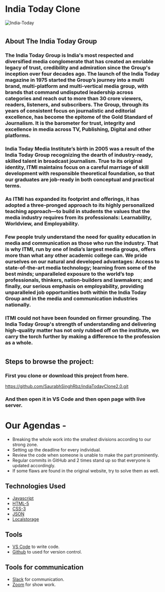 # India Today Clone


![India-Today](https://user-images.githubusercontent.com/90378786/181925792-c2ce7e35-ceca-4325-b4c9-f242c40fa49f.jpg)
#

## About The India Today Group

### The India Today Group is India's most respected and diversified media conglomerate that has created an enviable legacy of trust, credibility and admiration since the Group's inception over four decades ago. The launch of the India Today magazine in 1975 started the Group’s journey into a multi brand, multi-platform and multi-vertical media group, with brands that command undisputed leadership across categories and reach out to more than 30 crore viewers, readers, listeners, and subscribers. The Group, through its years of consistent focus on journalistic and editorial excellence, has become the epitome of the Gold Standard of Journalism. It is the barometer for trust, integrity and excellence in media across TV, Publishing, Digital and other platforms.

### India Today Media Institute’s birth in 2005 was a result of the India Today Group recognizing the dearth of industry-ready, skilled talent in broadcast journalism. True to its original identity, ITMI maintains focus on a careful marriage of skill development with responsible theoretical foundation, so that our graduates are job-ready in both conceptual and practical terms.

### As ITMI has expanded its footprint and offerings, it has adopted a three-pronged approach to its highly personalized teaching approach—to build in students the values that the media industry requires from its professionals: Learnability, Worldview, and Employability.

### Few people truly understand the need for quality education in media and communication as those who run the industry. That is why ITMI, run by one of India’s largest media groups, offers more than what any other academic college can. We pride ourselves on our natural and developed advantages: Access to state-of-the-art media technology; learning from some of the best minds; unparalleled exposure to the world’s top professionals, thinkers, nation-builders and lawmakers; and finally, our serious emphasis on employability, providing unparalleled job opportunities both within the India Today Group and in the media and communication industries nationally.

### ITMI could not have been founded on firmer grounding. The India Today Group's strength of understanding and delivering high-quality matter has not only rubbed off on the institute, we carry the torch further by making a difference to the profession as a whole.
#
## Steps to browse the project:

### First you clone or download this project from here.

https://github.com/SaurabhSinghRbz/indiaTodayClone2.0.git

### And then open it in VS Code and then open page with live server.




# Our Agendas - 
* Breaking the whole work into the smallest divisions according to our strong zone.
* Setting up the deadline for every individual.
* Review the code when someone is unable to make the part prominently.
* Regular commits in GitHub and 2 times stand up so that everyone is updated accordingly.
* If some flaws are found in the original website, try to solve them as well.


## Technologies Used

- [Javascript](https://www.w3schools.com/js/default.asp)
- [HTML-5](https://www.w3schools.com/html/)   
- [CSS-3](https://www.w3schools.com/css/default.asp)
- [JSON](https://www.json.org/json-en.html)
- [Localstorage](https://developer.mozilla.org/en-US/docs/Web/API/Window/localStorage)

## Tools

-  [VS Code](https://code.visualstudio.com/download) to write code.
-  [Github](https://github.com/SaurabhSinghRbz) to used for version control.

## Tools for communication

-  [Slack](https://slack.com/intl/en-in/) for communication.
-  [Zoom](https://zoom.us/) for show work.
